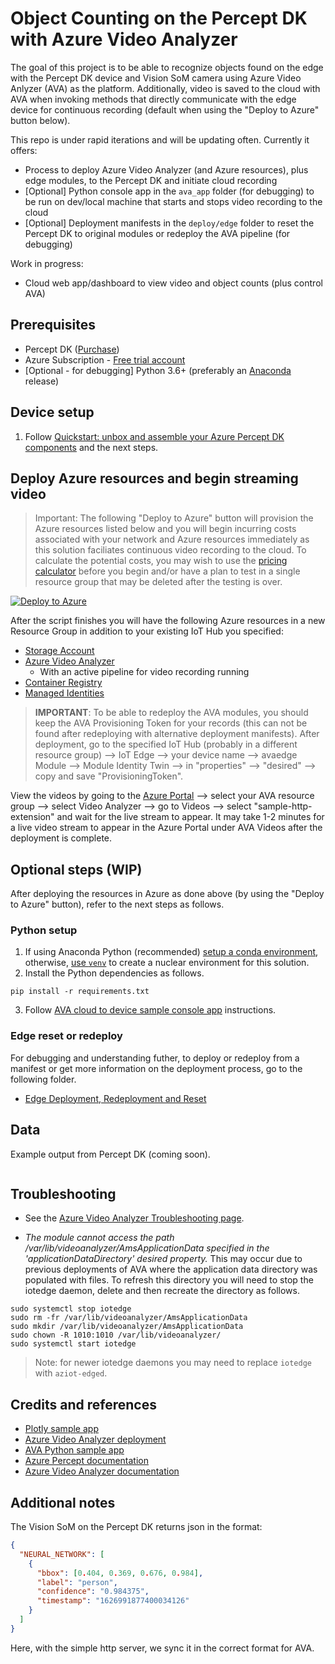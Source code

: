 # Object Counting on the Percept DK with Azure Video Analyzer

The goal of this project is to be able to recognize objects found on the edge with the Percept DK device and Vision SoM camera using Azure Video Anlyzer (AVA) as the platform.  Additionally, video is saved to the cloud with AVA when invoking methods that directly communicate with the edge device for continuous recording (default when using the "Deploy to Azure" button below).

This repo is under rapid iterations and will be updating often.  Currently it offers:

* Process to deploy Azure Video Analyzer (and Azure resources), plus edge modules, to the Percept DK and initiate cloud recording
* [Optional] Python console app in the `ava_app` folder (for debugging) to be run on dev/local machine that starts and stops video recording to the cloud
* [Optional] Deployment manifests in the `deploy/edge` folder to reset the Percept DK to original modules or redeploy the AVA pipeline (for debugging)

Work in progress:

* Cloud web app/dashboard to view video and object counts (plus control AVA)

## Prerequisites

- Percept DK ([Purchase](https://www.microsoft.com/en-us/store/build/azure-percept/8v2qxmzbz9vc))
- Azure Subscription - [Free trial account](https://azure.microsoft.com/en-us/free/)
- [Optional - for debugging] Python 3.6+ (preferably an [Anaconda](https://docs.anaconda.com/anaconda/index.html) release)

## Device setup

1. Follow [Quickstart: unbox and assemble your Azure Percept DK components](https://docs.microsoft.com/en-us/azure/azure-percept/quickstart-percept-dk-unboxing) and the next steps.

## Deploy Azure resources and begin streaming video

> Important: The following "Deploy to Azure" button will provision the Azure resources listed below and you will begin incurring costs associated with your network and Azure resources immediately as this solution faciliates continuous video recording to the cloud.  To calculate the potential costs, you may wish to use the [pricing calculator](https://azure.microsoft.com/en-us/pricing/calculator/) before you begin and/or have a plan to test in a single resource group that may be deleted after the testing is over.

[![Deploy to Azure](https://aka.ms/deploytoazurebutton)](https://portal.azure.com/#create/Microsoft.Template/uri/https%3A%2F%2Fraw.githubusercontent.com%2Fmichhar%2Fcounting-objects-with-azure-video-analyzer%2Fmain%2Fdeploy%2Farm_templates%2Fstart.deploy.json/createUIDefinitionUri/https%3A%2F%2Fraw.githubusercontent.com%2Fmichhar%2Fcounting-objects-with-azure-video-analyzer%2Fmain%2Fdeploy%2Farm_templates%2Fform.json)

After the script finishes you will have the following Azure resources in a new Resource Group in addition to your existing IoT Hub you specified:

- [Storage Account](https://docs.microsoft.com/azure/storage/common/storage-account-overview) 
- [Azure Video Analyzer](https://docs.microsoft.com/azure/azure-video-analyzer/overview)
  - With an active pipeline for video recording running
- [Container Registry](https://docs.microsoft.com/en-us/azure/container-registry/)
- [Managed Identities](https://docs.microsoft.com/azure/active-directory/managed-identities-azure-resources/overview)

> **IMPORTANT**:  To be able to redeploy the AVA modules, you should keep the AVA Provisioning Token for your records (this can not be found after redeploying with alternative deployment manifests).  After deployment, go to the specified IoT Hub (probably in a different resource group) --> IoT Edge --> your device name --> avaedge Module --> Module Identity Twin --> in "properties" --> "desired" --> copy and save "ProvisioningToken".

View the videos by going to the [Azure Portal](https://portal.azure.com) --> select your AVA resource group --> select Video Analyzer --> go to Videos --> select "sample-http-extension" and wait for the live stream to appear.  It may take 1-2 minutes for a live video stream to appear in the Azure Portal under AVA Videos after the deployment is complete.

## Optional steps (WIP)

After deploying the resources in Azure as done above (by using the "Deploy to Azure" button), refer to the next steps as follows.

### Python setup

1. If using Anaconda Python (recommended) [setup a conda environment](https://conda.io/projects/conda/en/latest/user-guide/tasks/manage-environments.html), otherwise, [use `venv`](https://docs.python.org/3/library/venv.html) to create a nuclear environment for this solution.
2. Install the Python dependencies as follows.

```
pip install -r requirements.txt
```

3.  Follow [AVA cloud to device sample console app](ava_app/) instructions.

### Edge reset or redeploy

For debugging and understanding futher, to deploy or redeploy from a manifest or get more information on the deployment process, go to the following folder.
* [Edge Deployment, Redeployment and Reset](deploy/)

## Data

Example output from Percept DK (coming soon).

```json

```

## Troubleshooting

* See the [Azure Video Analyzer Troubleshooting page](https://docs.microsoft.com/en-us/azure/azure-video-analyzer/video-analyzer-docs/troubleshoot).

* _The module cannot access the path /var/lib/videoanalyzer/AmsApplicationData specified in the 'applicationDataDirectory' desired property._ This may occur due to previous deployments of AVA where the application data directory was populated with files.  To refresh this directory you will need to stop the iotedge daemon, delete and then recreate the directory as follows.

```
sudo systemctl stop iotedge
sudo rm -fr /var/lib/videoanalyzer/AmsApplicationData
sudo mkdir /var/lib/videoanalyzer/AmsApplicationData
sudo chown -R 1010:1010 /var/lib/videoanalyzer/
sudo systemctl start iotedge
```

> Note:  for newer iotedge daemons you may need to replace `iotedge` with `aziot-edged`.

## Credits and references

- [Plotly sample app](https://github.com/plotly/dash-sample-apps/tree/master/apps/dash-object-detection)
- [Azure Video Analyzer deployment](https://github.com/Azure/video-analyzer/tree/main/setup)
- [AVA Python sample app](https://github.com/Azure-Samples/video-analyzer-iot-edge-python)
- [Azure Percept documentation](https://docs.microsoft.com/en-us/azure/azure-percept/)
- [Azure Video Analyzer documentation](https://docs.microsoft.com/en-us/azure/azure-video-analyzer/video-analyzer-docs/)

## Additional notes

The Vision SoM on the Percept DK returns json in the format:

```json
{
  "NEURAL_NETWORK": [
    {
      "bbox": [0.404, 0.369, 0.676, 0.984],
      "label": "person",
      "confidence": "0.984375",
      "timestamp": "1626991877400034126"
    }
  ]
}
```

Here, with the simple http server, we sync it in the correct format for AVA.